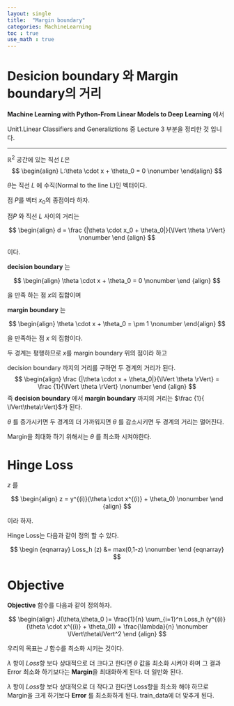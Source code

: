 ```yaml
---
layout: single
title:  "Margin boundary"
categories: MachineLearning
toc : true
use_math : true
---
```




# Desicion boundary 와 Margin boundary의 거리

**Machine Learning with Python-From Linear Models to Deep Learning** 에서 

Unit1.Linear Classifiers and Generaliztions 중 Lecture 3 부분을 정리한 것 입니다.

---



$\mathbb R^2$ 공간에 있는 직선 $L$은
$$
\begin{align}
L:\theta \cdot x + \theta_0 = 0 \nonumber
\end{align}
$$


$\theta$는 직선 $L$ 에 수직(Normal to the line L)인 벡터이다.





점 $P$를 벡터 $x_0$의 종점이라 하자. 

점$P$ 와 직선 $L$ 사이의 거리는 


$$
\begin{align}
d = \frac {|\theta \cdot x_0 + \theta_0|}{\lVert \theta \rVert} \nonumber
\end {align}
$$


이다.



**decision boundary**  는


$$
\begin{align}
\theta \cdot x + \theta_0 = 0 \nonumber
\end {align}
$$


을 만족 하는 점 $x$의 집합이며





**margin boundary** 는


$$
\begin{align}
\theta \cdot x + \theta_0 = \pm 1 \nonumber
\end{align}
$$


을 만족하는 점 $x$ 의 집합이다.





두 경계는 평행하므로 $x$를 margin boundary 위의 점이라 하고

decision boundary 까지의 거리를 구하면  두 경계의 거리가 된다.
$$
\begin{align}
\frac {|\theta \cdot x + \theta_0|}{\lVert \theta \rVert} = \frac {1}{\lVert \theta \rVert} \nonumber
\end {align}
$$
즉 **decision boundary** 에서 **margin boundary** 까지의 거리는 $\frac {1}{ \lVert\theta\rVert}$가 된다. 



$\theta$ 를 증가시키면 두 경계의 더 가까워지면 $\theta$ 를 감소시키면 두 경계의 거리는 멀어진다.



Margin을 최대화 하기 위해서는 $\theta$ 를 최소화 시켜야한다.



# Hinge Loss

$z$ 를 


$$
\begin{align}
z = y^{(i)}(\theta \cdot x^{(i)} + \theta_0) \nonumber
\end {align}
$$


이라 하자.

Hinge Loss는 다음과 같이 정의 할 수 있다.


$$
\begin {eqnarray}
Loss_h (z) &= max(0,1-z) \nonumber
\end {eqnarray}
$$




# Objective 



**Objective** 함수를 다음과 같이 정의하자.


$$
\begin{align}
J(\theta,\theta_0 )= \frac{1}{n} \sum_{i=1}^n Loss_h (y^{(i)}(\theta \cdot x^{(i)} + \theta_0)) + \frac{\lambda}{n} \nonumber \lVert\theta\lVert^2
\end {align}
$$



우리의 목표는 $J$ 함수를 최소화 시키는 것이다.

$\lambda$ 항이 $Loss$항 보다 상대적으로 더 크다고 한다면 $\theta$ 값을 최소화 시켜야 하며 그 결과 Error 최소화 하기보다는  **Margin**을 최대화하게 된다. 더 일반화 된다.

$\lambda$ 항이 $Loss$항 보다 상대적으로 더 작다고 한다면 Loss항을 최소화 해야 하므로 Margin을 크게 하기보다 **Error** 를 최소화하게 된다. train_data에 더 맞추게 된다. 









